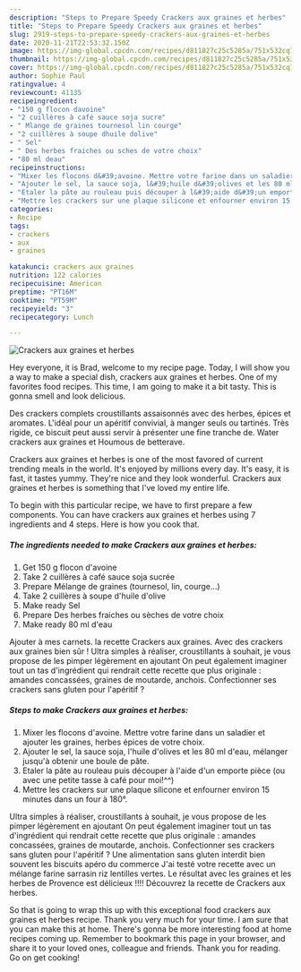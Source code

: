 ```yaml
---
description: "Steps to Prepare Speedy Crackers aux graines et herbes"
title: "Steps to Prepare Speedy Crackers aux graines et herbes"
slug: 2919-steps-to-prepare-speedy-crackers-aux-graines-et-herbes
date: 2020-11-21T22:53:32.150Z
image: https://img-global.cpcdn.com/recipes/d811827c25c5285a/751x532cq70/crackers-aux-graines-et-herbes-photo-principale-de-la-recette.jpg
thumbnail: https://img-global.cpcdn.com/recipes/d811827c25c5285a/751x532cq70/crackers-aux-graines-et-herbes-photo-principale-de-la-recette.jpg
cover: https://img-global.cpcdn.com/recipes/d811827c25c5285a/751x532cq70/crackers-aux-graines-et-herbes-photo-principale-de-la-recette.jpg
author: Sophie Paul
ratingvalue: 4
reviewcount: 41135
recipeingredient:
- "150 g flocon davoine"
- "2 cuillères à café sauce soja sucre"
- " Mlange de graines tournesol lin courge"
- "2 cuillères à soupe dhuile dolive"
- " Sel"
- " Des herbes fraiches ou sches de votre choix"
- "80 ml deau"
recipeinstructions:
- "Mixer les flocons d&#39;avoine. Mettre votre farine dans un saladier et ajouter les graines, herbes épices de votre choix."
- "Ajouter le sel, la sauce soja, l&#39;huile d&#39;olives et les 80 ml d&#39;eau, mélanger jusqu&#39;à obtenir une boule de pâte."
- "Etaler la pâte au rouleau puis découper à l&#39;aide d&#39;un emporte pièce (ou avec une petite tasse à café pour moi!^^)"
- "Mettre les crackers sur une plaque silicone et enfourner environ 15 minutes dans un four à 180°."
categories:
- Recipe
tags:
- crackers
- aux
- graines

katakunci: crackers aux graines 
nutrition: 122 calories
recipecuisine: American
preptime: "PT16M"
cooktime: "PT59M"
recipeyield: "3"
recipecategory: Lunch

---
```



![Crackers aux graines et herbes](https://img-global.cpcdn.com/recipes/d811827c25c5285a/751x532cq70/crackers-aux-graines-et-herbes-photo-principale-de-la-recette.jpg)

Hey everyone, it is Brad, welcome to my recipe page. Today, I will show you a way to make a special dish, crackers aux graines et herbes. One of my favorites food recipes. This time, I am going to make it a bit tasty. This is gonna smell and look delicious.

Des crackers complets croustillants assaisonnés avec des herbes, épices et aromates. L&#39;idéal pour un apéritif convivial, à manger seuls ou tartinés. Très rigide, ce biscuit peut aussi servir à présenter une fine tranche de. Water crackers aux graines et Houmous de betterave.

Crackers aux graines et herbes is one of the most favored of current trending meals in the world. It's enjoyed by millions every day. It's easy, it is fast, it tastes yummy. They're nice and they look wonderful. Crackers aux graines et herbes is something that I've loved my entire life.


To begin with this particular recipe, we have to first prepare a few components. You can have crackers aux graines et herbes using 7 ingredients and 4 steps. Here is how you cook that.

<!--inarticleads1-->

##### The ingredients needed to make Crackers aux graines et herbes:

1. Get 150 g flocon d&#39;avoine
1. Take 2 cuillères à café sauce soja sucrée
1. Prepare  Mélange de graines (tournesol, lin, courge...)
1. Take 2 cuillères à soupe d&#39;huile d&#39;olive
1. Make ready  Sel
1. Prepare  Des herbes fraiches ou sèches de votre choix
1. Make ready 80 ml d&#39;eau


Ajouter à mes carnets. la recette Crackers aux graines. Avec des crackers aux graines bien sûr ! Ultra simples à réaliser, croustillants à souhait, je vous propose de les pimper légèrement en ajoutant On peut également imaginer tout un tas d&#39;ingrédient qui rendrait cette recette que plus originale : amandes concassées, graines de moutarde, anchois. Confectionner ses crackers sans gluten pour l&#39;apéritif ? 

<!--inarticleads2-->

##### Steps to make Crackers aux graines et herbes:

1. Mixer les flocons d&#39;avoine. Mettre votre farine dans un saladier et ajouter les graines, herbes épices de votre choix.
1. Ajouter le sel, la sauce soja, l&#39;huile d&#39;olives et les 80 ml d&#39;eau, mélanger jusqu&#39;à obtenir une boule de pâte.
1. Etaler la pâte au rouleau puis découper à l&#39;aide d&#39;un emporte pièce (ou avec une petite tasse à café pour moi!^^)
1. Mettre les crackers sur une plaque silicone et enfourner environ 15 minutes dans un four à 180°.


Ultra simples à réaliser, croustillants à souhait, je vous propose de les pimper légèrement en ajoutant On peut également imaginer tout un tas d&#39;ingrédient qui rendrait cette recette que plus originale : amandes concassées, graines de moutarde, anchois. Confectionner ses crackers sans gluten pour l&#39;apéritif ? Une alimentation sans gluten interdit bien souvent les biscuits apéro du commerce J&#39;ai testé votre recette avec un mélange farine sarrasin riz lentilles vertes. Le résultat avec les graines et les herbes de Provence est délicieux !!!! Découvrez la recette de Crackers aux herbes. 

So that is going to wrap this up with this exceptional food crackers aux graines et herbes recipe. Thank you very much for your time. I am sure that you can make this at home. There's gonna be more interesting food at home recipes coming up. Remember to bookmark this page in your browser, and share it to your loved ones, colleague and friends. Thank you for reading. Go on get cooking!
